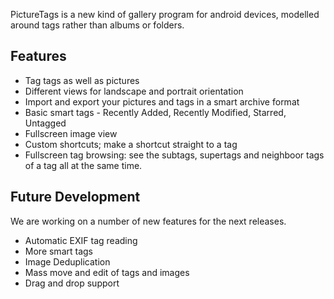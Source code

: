 PictureTags is a new kind of gallery program for android devices, modelled around tags rather than albums or folders.

Features
--------

- Tag tags as well as pictures
- Different views for landscape and portrait orientation
- Import and export your pictures and tags in a smart archive format
- Basic smart tags - Recently Added, Recently Modified, Starred, Untagged
- Fullscreen image view
- Custom shortcuts; make a shortcut straight to a tag
- Fullscreen tag browsing: see the subtags, supertags and neighboor tags of a tag all at the same time.


Future Development
------------------

We are working on a number of new features for the next releases.

- Automatic EXIF tag reading
- More smart tags
- Image Deduplication
- Mass move and edit of tags and images
- Drag and drop support

